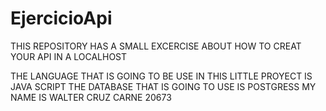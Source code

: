 # EjercicioApi
THIS REPOSITORY HAS A SMALL EXCERCISE ABOUT HOW TO CREAT YOUR API IN A LOCALHOST

THE LANGUAGE THAT IS GOING TO BE USE IN THIS LITTLE PROYECT IS JAVA SCRIPT
THE DATABASE THAT IS GOING TO USE IS POSTGRESS
MY NAME IS WALTER CRUZ
CARNE 20673
